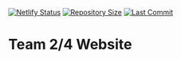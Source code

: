 [![Netlify Status](https://api.netlify.com/api/v1/badges/bf2ba45c-45e3-4fbe-9e76-5ffbcc1093a0/deploy-status)](https://app.netlify.com/sites/2-4/deploys)
[![Repository Size](https://img.shields.io/github/repo-size/team2-4/2-4)](https://img.shields.io/github/repo-size/team2-4/2-4)
[![Last Commit](https://img.shields.io/github/last-commit/team2-4/2-4)](https://img.shields.io/github/repo-size/team2-4/2-4)
# Team 2/4 Website
